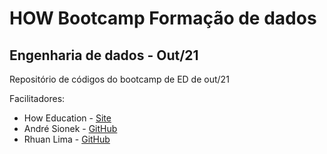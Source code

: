 # HOW Bootcamp Formação de dados

## Engenharia de dados - Out/21

Repositório de códigos do bootcamp de ED de out/21

Facilitadores:

* How Education - [Site](https://howedu.com.br/)
* André Sionek - [GitHub](https://github.com/andresionek91)
* Rhuan Lima - [GitHub](https://github.com/rhuanlima)

